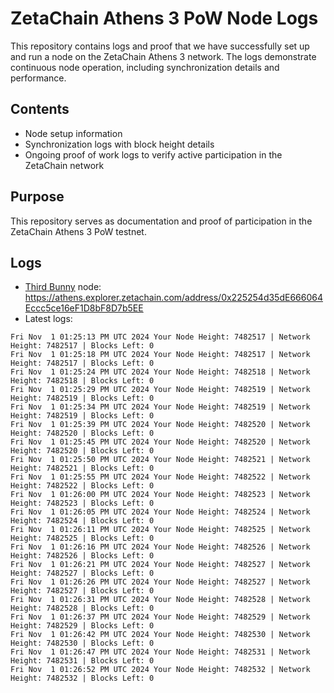 # ZetaChain Athens 3 PoW Node Logs
This repository contains logs and proof that we have successfully set up and run a node on the ZetaChain Athens 3 network. The logs demonstrate continuous node operation, including synchronization details and performance.

## Contents
- Node setup information
- Synchronization logs with block height details
- Ongoing proof of work logs to verify active participation in the ZetaChain network

## Purpose
This repository serves as documentation and proof of participation in the ZetaChain Athens 3 PoW testnet.

## Logs

- [Third Bunny](https://thirdbunny.xyz/) node: https://athens.explorer.zetachain.com/address/0x225254d35dE666064Eccc5ce16eF1D8bF8D7b5EE
- Latest logs:
```
Fri Nov  1 01:25:13 PM UTC 2024 Your Node Height: 7482517 | Network Height: 7482517 | Blocks Left: 0
Fri Nov  1 01:25:18 PM UTC 2024 Your Node Height: 7482517 | Network Height: 7482517 | Blocks Left: 0
Fri Nov  1 01:25:24 PM UTC 2024 Your Node Height: 7482518 | Network Height: 7482518 | Blocks Left: 0
Fri Nov  1 01:25:29 PM UTC 2024 Your Node Height: 7482519 | Network Height: 7482519 | Blocks Left: 0
Fri Nov  1 01:25:34 PM UTC 2024 Your Node Height: 7482519 | Network Height: 7482519 | Blocks Left: 0
Fri Nov  1 01:25:39 PM UTC 2024 Your Node Height: 7482520 | Network Height: 7482520 | Blocks Left: 0
Fri Nov  1 01:25:45 PM UTC 2024 Your Node Height: 7482520 | Network Height: 7482520 | Blocks Left: 0
Fri Nov  1 01:25:50 PM UTC 2024 Your Node Height: 7482521 | Network Height: 7482521 | Blocks Left: 0
Fri Nov  1 01:25:55 PM UTC 2024 Your Node Height: 7482522 | Network Height: 7482522 | Blocks Left: 0
Fri Nov  1 01:26:00 PM UTC 2024 Your Node Height: 7482523 | Network Height: 7482523 | Blocks Left: 0
Fri Nov  1 01:26:05 PM UTC 2024 Your Node Height: 7482524 | Network Height: 7482524 | Blocks Left: 0
Fri Nov  1 01:26:11 PM UTC 2024 Your Node Height: 7482525 | Network Height: 7482525 | Blocks Left: 0
Fri Nov  1 01:26:16 PM UTC 2024 Your Node Height: 7482526 | Network Height: 7482526 | Blocks Left: 0
Fri Nov  1 01:26:21 PM UTC 2024 Your Node Height: 7482527 | Network Height: 7482527 | Blocks Left: 0
Fri Nov  1 01:26:26 PM UTC 2024 Your Node Height: 7482527 | Network Height: 7482527 | Blocks Left: 0
Fri Nov  1 01:26:31 PM UTC 2024 Your Node Height: 7482528 | Network Height: 7482528 | Blocks Left: 0
Fri Nov  1 01:26:37 PM UTC 2024 Your Node Height: 7482529 | Network Height: 7482529 | Blocks Left: 0
Fri Nov  1 01:26:42 PM UTC 2024 Your Node Height: 7482530 | Network Height: 7482530 | Blocks Left: 0
Fri Nov  1 01:26:47 PM UTC 2024 Your Node Height: 7482531 | Network Height: 7482531 | Blocks Left: 0
Fri Nov  1 01:26:52 PM UTC 2024 Your Node Height: 7482532 | Network Height: 7482532 | Blocks Left: 0
```
